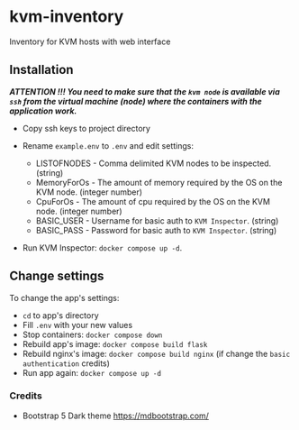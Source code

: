 # kvm-inventory
Inventory for KVM hosts with web interface

## Installation
***ATTENTION !!! You need to make sure that the `kvm node` is available via `ssh` from the virtual machine (node) where the containers with the application work.***
* Copy ssh keys to project directory
* Rename `example.env` to `.env` and edit settings:
    * LISTOFNODES - Comma delimited KVM nodes to be inspected. (string)
    * MemoryForOs - The amount of memory required by the OS on the KVM node. (integer number)
    * CpuForOs - The amount of cpu required by the OS on the KVM node. (integer number)
    * BASIC_USER - Username for basic auth to `KVM Inspector`. (string)
    * BASIC_PASS - Password for basic auth to `KVM Inspector`. (string)

* Run KVM Inspector: `docker compose up -d`.

## Change settings
To change the app's settings:
* `cd` to app's directory
* Fill `.env` with your new values
* Stop containers: `docker compose down`
* Rebuild app's image: `docker compose build flask`
* Rebuild nginx's image: `docker compose build nginx` (if change the `basic authentication` credits)
* Run app again: `docker compose up -d`

### Credits
* Bootstrap 5 Dark theme https://mdbootstrap.com/
